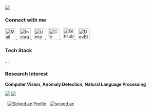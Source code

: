 <a href="https://shshjhjh4455.github.io/about">
    <img src="https://capsule-render.vercel.app/api?type=soft&color=auto&animation=fadeIn&height=200&section=header&text=Gyeongmin%20Lee&fontSize=90" />
</a>

<h3 align="left">Connect with me</h3>

<p align="left">
    <a href="mailto:shshjhjh4455@hansung.ac.kr" target="_blank">
        <img src="https://upload.wikimedia.org/wikipedia/commons/4/4e/Mail_%28iOS%29.svg" alt="Mail" height="36" width="36"/>
    </a>
    &nbsp;
    <a href="https://instagram.com/shshjhjh4455x" target="_blank">
        <img src="https://raw.githubusercontent.com/rahuldkjain/github-profile-readme-generator/master/src/images/icons/Social/instagram.svg" alt="Instagram" height="36" width="36"/>
    </a>
    &nbsp;
    <a href="https://www.linkedin.com/in/shshjhjh4455-865448256/" target="_blank">
        <img src="https://upload.wikimedia.org/wikipedia/commons/8/81/LinkedIn_icon.svg" alt="Linkedin" height="36" width="36"/>
    </a>
    &nbsp;
    <a href="https://shshjhjh4455.github.io/cv.pdf" target="_blank">
        <img id="cvIcon" src="https://shshjhjh4455.github.io/logo.ico/cv-light.svg" alt="CV" height="36" width="36"/>
    </a>
    &nbsp;
    <a href="https://github.com/shshjhjh4455" target="_blank">
        <img id="githubIcon" src="https://shshjhjh4455.github.io/logo.ico/github-light.svg" alt="GitHub" height="38" width="38"/>
    </a>
    &nbsp;
    <a href="https://shshjhjh4455.github.io" target="_blank">
        <img src="https://shshjhjh4455.github.io/logo.ico/blog-light.svg" alt="DevBlog" height="36" width="36"/>
    </a>
</p>

<h3 align="left">Tech Stack</h3>

<p align="left">
    <!-- Tech stack links and images remain unchanged -->
    ...
</p>

<h3 align="left">Research Interest</h3>

**Computer Vision**, **Anomaly Detection**, **Natural Language Processing**



![](https://github.com/shshjhjh4455/github-stats-transparent/blob/output/generated/overview.svg)
![](https://github.com/shshjhjh4455/github-stats-transparent/blob/output/generated/languages.svg)

&nbsp; [![Solved.ac Profile](http://mazassumnida.wtf/api/v2/generate_badge?boj=shshjhjh4455)](https://solved.ac/shshjhjh4455/)
&nbsp; [![solved.ac](https://solvedac.junah.dev/v1/generate_badge?handle=shshjhjh4455)](https://solved.ac/profile/shshjhjh4455/arena)
